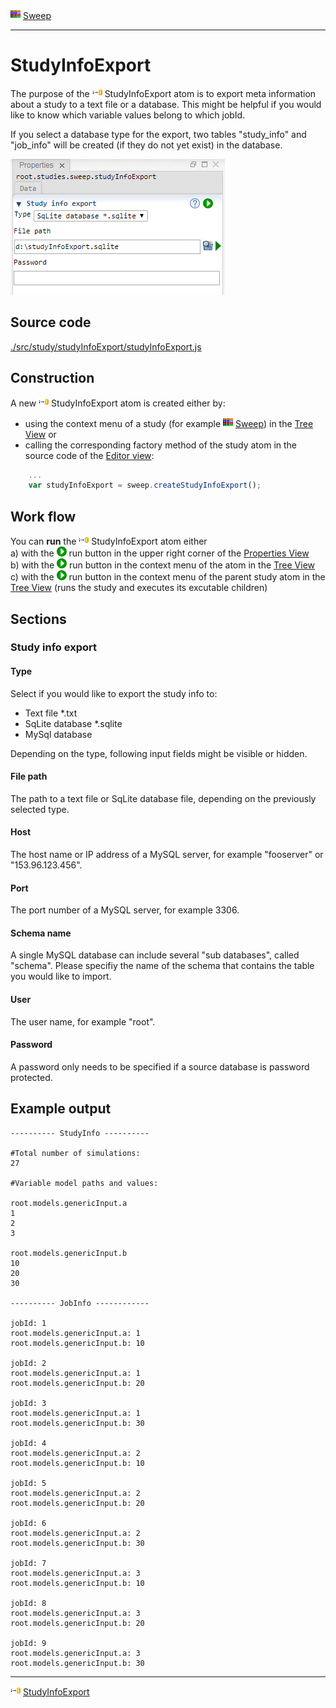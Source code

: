 
![](../../../../icons/sweep.png) [Sweep](../sweep/sweep.md)

----

# StudyInfoExport
  
The purpose of the ![](../../../../icons/studyInfoExport.png) StudyInfoExport atom is to export meta information about a study to a text file or a database. This might be helpful if you would like to know which variable values belong to which jobId. 

If you select a database type for the export, two tables "study_info" and "job_info" will be created (if they do not yet exist) in the database.

![](../../../images/study_info_export.png)
		
## Source code

[./src/study/studyInfoExport/studyInfoExport.js](../../../../src/study/studyInfoExport/studyInfoExport.js)

## Construction
		
A new ![](../../../../icons/studyInfoExport.png) StudyInfoExport atom is created either by: 

* using the context menu of a study (for example ![](../../../../icons/sweep.png) [Sweep](../sweep/sweep.md)) in the [Tree View](../../../views/treeView.md) or
* calling the corresponding factory method of the study atom in the source code of the [Editor view](../../../views/editorView.md):

```javascript
    ...
    var studyInfoExport = sweep.createStudyInfoExport();	     
```

## Work flow	

You can **run** the ![](../../../../icons/studyInfoExport.png) StudyInfoExport atom either<br> 
a) with the ![](../../../../icons/run.png) run button in the upper right corner of the [Properties View](../../../views/propertiesView.md)<br>
b) with the ![](../../../../icons/run.png) run button in the context menu of the atom in the [Tree View](../../../views/treeView.md)<br>
c) with the ![](../../../../icons/run.png) run button in the context menu of the parent study atom in the [Tree View](../../../views/treeView.md) (runs the study and executes its excutable children)<br>
      
## Sections

### Study info export

#### Type

Select if you would like to export the study info to:
* Text file *.txt
* SqLite database *.sqlite
* MySql database

Depending on the type, following input fields might be visible or hidden. 

#### File path

The path to a text file or SqLite database file, depending on the previously selected type.

#### Host

The host name or IP address of a MySQL server, for example "fooserver" or "153.96.123.456".

#### Port

The port number of a MySQL server, for example 3306.

#### Schema name

A single MySQL database can include several "sub databases", called "schema".
Please specifiy the name of the schema that contains the table you would like
to import. 

#### User

The user name, for example "root". 

#### Password

A password only needs to be specified if a source database is password protected.

## Example output

```
---------- StudyInfo ----------

#Total number of simulations:
27

#Variable model paths and values:

root.models.genericInput.a
1
2
3

root.models.genericInput.b
10
20
30

---------- JobInfo ------------

jobId: 1
root.models.genericInput.a: 1
root.models.genericInput.b: 10

jobId: 2
root.models.genericInput.a: 1
root.models.genericInput.b: 20

jobId: 3
root.models.genericInput.a: 1
root.models.genericInput.b: 30

jobId: 4
root.models.genericInput.a: 2
root.models.genericInput.b: 10

jobId: 5
root.models.genericInput.a: 2
root.models.genericInput.b: 20

jobId: 6
root.models.genericInput.a: 2
root.models.genericInput.b: 30

jobId: 7
root.models.genericInput.a: 3
root.models.genericInput.b: 10

jobId: 8
root.models.genericInput.a: 3
root.models.genericInput.b: 20

jobId: 9
root.models.genericInput.a: 3
root.models.genericInput.b: 30
```

----

![](../../../../icons/studyInfoExport.png) [StudyInfoExport](../studyInfoExport/studyInfoExport.md)
